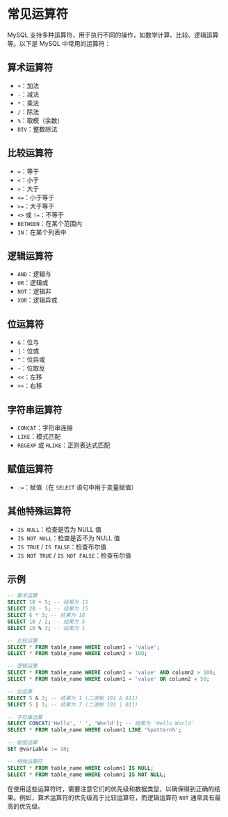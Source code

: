 # 常见运算符

MySQL 支持多种运算符，用于执行不同的操作，如数学计算、比较、逻辑运算等。以下是 MySQL 中常用的运算符：

## 算术运算符

- `+`：加法
- `-`：减法
- `*`：乘法
- `/`：除法
- `%`：取模（余数）
- `DIV`：整数除法

## 比较运算符

- `=`：等于
- `<`：小于
- `>`：大于
- `<=`：小于等于
- `>=`：大于等于
- `<>` 或 `!=`：不等于
- `BETWEEN`：在某个范围内
- `IN`：在某个列表中

## 逻辑运算符

- `AND`：逻辑与
- `OR`：逻辑或
- `NOT`：逻辑非
- `XOR`：逻辑异或

## 位运算符

- `&`：位与
- `|`：位或
- `^`：位异或
- `~`：位取反
- `<<`：左移
- `>>`：右移

## 字符串运算符

- `CONCAT`：字符串连接
- `LIKE`：模式匹配
- `REGEXP` 或 `RLIKE`：正则表达式匹配

## 赋值运算符

- `:=`：赋值（在 `SELECT` 语句中用于变量赋值）

## 其他特殊运算符

- `IS NULL`：检查是否为 NULL 值
- `IS NOT NULL`：检查是否不为 NULL 值
- `IS TRUE` / `IS FALSE`：检查布尔值
- `IS NOT TRUE` / `IS NOT FALSE`：检查布尔值

## 示例

```sql
-- 算术运算
SELECT 10 + 5; -- 结果为 15
SELECT 20 - 5; -- 结果为 15
SELECT 6 * 3; -- 结果为 18
SELECT 10 / 2; -- 结果为 5
SELECT 10 % 3; -- 结果为 1

-- 比较运算
SELECT * FROM table_name WHERE column1 = 'value';
SELECT * FROM table_name WHERE column2 > 100;

-- 逻辑运算
SELECT * FROM table_name WHERE column1 = 'value' AND column2 > 100;
SELECT * FROM table_name WHERE column1 = 'value' OR column2 < 50;

-- 位运算
SELECT 5 & 3; -- 结果为 1 (二进制 101 & 011)
SELECT 5 | 3; -- 结果为 7 (二进制 101 | 011)

-- 字符串运算
SELECT CONCAT('Hello', ' ', 'World'); -- 结果为 'Hello World'
SELECT * FROM table_name WHERE column1 LIKE '%pattern%';

-- 赋值运算
SET @variable := 10;

-- 特殊运算符
SELECT * FROM table_name WHERE column1 IS NULL;
SELECT * FROM table_name WHERE column1 IS NOT NULL;
```

在使用这些运算符时，需要注意它们的优先级和数据类型，以确保得到正确的结果。例如，算术运算符的优先级高于比较运算符，而逻辑运算符 `NOT` 通常具有最高的优先级。
